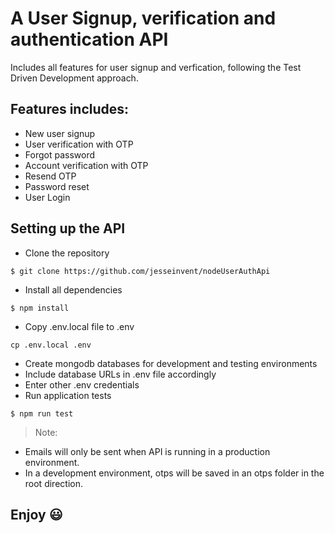 # A User Signup, verification and authentication API

Includes all features for user signup and verfication, following the Test Driven Development approach.

## Features includes:
- New user signup
- User verification with OTP
- Forgot password
- Account verification with OTP
- Resend OTP
- Password reset
- User Login

## Setting up the API
- Clone the repository
```
$ git clone https://github.com/jesseinvent/nodeUserAuthApi

 ```

 - Install all dependencies
 ```
 $ npm install
 ```

 - Copy .env.local file to .env
 ```
 cp .env.local .env
 ```

- Create mongodb databases for development and testing environments
- Include database URLs in .env file accordingly
- Enter other .env credentials
- Run application tests
```
$ npm run test
```

> Note: 
- Emails will only be sent when API is running in a production environment.
- In a development environment, otps will be saved in an otps folder in the root direction.

## Enjoy 😃